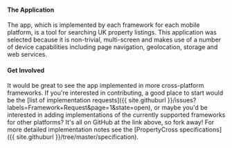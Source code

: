 #### The Application

The app, which is implemented by each framework for each mobile platform, is a tool for searching UK property listings.  This application was selected because it is non-trivial, multi-screen and makes use of a number of device capabilities including page navigation, geolocation, storage and web services.

#### Get Involved

It would be great to see the app implemented in more cross-platform frameworks. If you're interested in contributing, a good place to start would be the [list of implementation requests]({{ site.githuburl }}/issues?labels=Framework+Request&page=1&state=open), or maybe you'd be interested in adding implementations of the currently supported frameworks for other platforms? It's all on GitHub at the link above, so fork away! For more detailed implementation notes see the [PropertyCross specifications]({{ site.githuburl }}/tree/master/specification).
